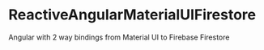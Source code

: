 # ReactiveAngularMaterialUIFirestore
Angular with 2 way bindings from Material UI to Firebase Firestore
